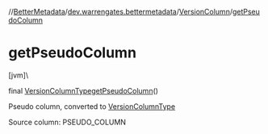 //[BetterMetadata](../../../index.md)/[dev.warrengates.bettermetadata](../index.md)/[VersionColumn](index.md)/[getPseudoColumn](get-pseudo-column.md)

# getPseudoColumn

[jvm]\

final [VersionColumnType](../-version-column-type/index.md)[getPseudoColumn](get-pseudo-column.md)()

Pseudo column, converted to [VersionColumnType](../-version-column-type/index.md)

Source column: PSEUDO_COLUMN
